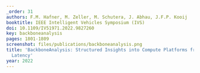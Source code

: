 ```yaml
---
_order: 31
authors: F.M. Hafner, M. Zeller, M. Schutera, J. Abhau, J.F.P. Kooij
booktitle: IEEE Intelligent Vehicles Symposium (IVS)
doi: 10.1109/IV51971.2022.9827260
key: backboneanalysis
pages: 1801-1809
screenshot: files/publications/backboneanalysis.png
title: 'BackboneAnalysis: Structured Insights into Compute Platforms from CNN Inference
  Latency'
year: 2022
---
```


